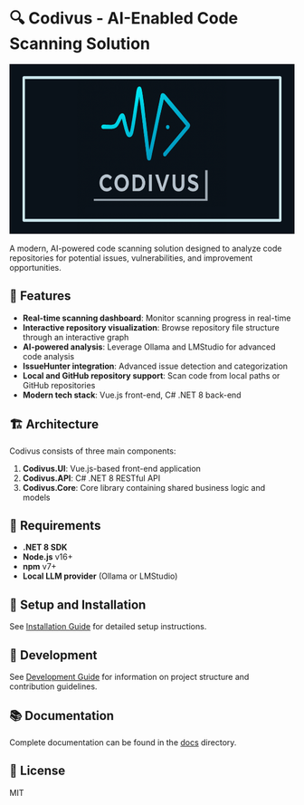 # 🔍 Codivus - AI-Enabled Code Scanning Solution

<img src="src/docs/header.png" alt="placeholder"  height="300">

A modern, AI-powered code scanning solution designed to analyze code repositories for potential issues, vulnerabilities, and improvement opportunities.

## 🚀 Features

- **Real-time scanning dashboard**: Monitor scanning progress in real-time
- **Interactive repository visualization**: Browse repository file structure through an interactive graph
- **AI-powered analysis**: Leverage Ollama and LMStudio for advanced code analysis
- **IssueHunter integration**: Advanced issue detection and categorization
- **Local and GitHub repository support**: Scan code from local paths or GitHub repositories
- **Modern tech stack**: Vue.js front-end, C# .NET 8 back-end

## 🏗️ Architecture

Codivus consists of three main components:

1. **Codivus.UI**: Vue.js-based front-end application
2. **Codivus.API**: C# .NET 8 RESTful API
3. **Codivus.Core**: Core library containing shared business logic and models

## 📝 Requirements

- **.NET 8 SDK**
- **Node.js** v16+
- **npm** v7+
- **Local LLM provider** (Ollama or LMStudio)

## 🔧 Setup and Installation

See [Installation Guide](./docs/installation.md) for detailed setup instructions.

## 🧪 Development

See [Development Guide](./docs/development.md) for information on project structure and contribution guidelines.

## 📚 Documentation

Complete documentation can be found in the [docs](./docs/) directory.

## 📄 License

MIT

